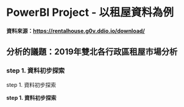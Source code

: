 # PowerBI  Project - 以租屋資料為例
#### 資料來源：https://rentalhouse.g0v.ddio.io/download/
## 分析的議題：2019年雙北各行政區租屋市場分析
### step 1. 資料初步探索
step 1. 資料初步探索

**step 1. 資料初步探索**


